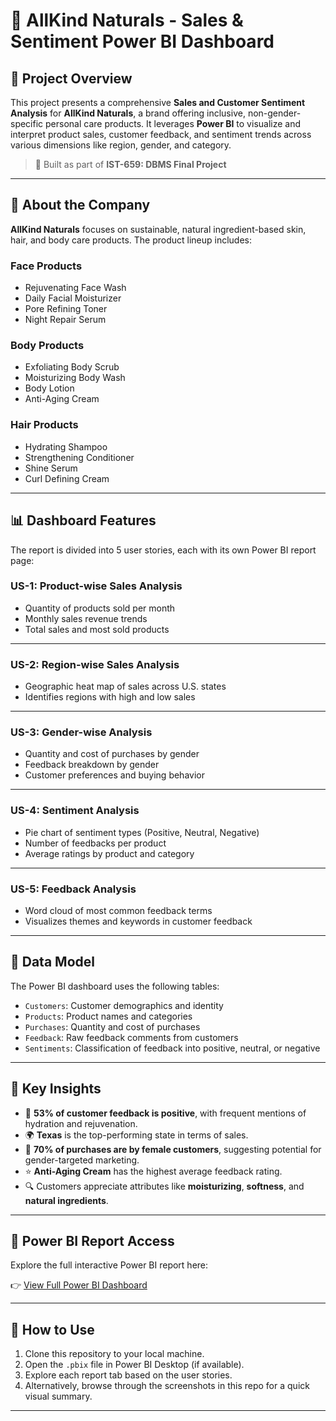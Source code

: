 # 🌿 AllKind Naturals - Sales & Sentiment Power BI Dashboard

## 📝 Project Overview

This project presents a comprehensive **Sales and Customer Sentiment Analysis** for **AllKind Naturals**, a brand offering inclusive, non-gender-specific personal care products. It leverages **Power BI** to visualize and interpret product sales, customer feedback, and sentiment trends across various dimensions like region, gender, and category.

> 🧠 Built as part of **IST-659: DBMS Final Project**

---

## 🏢 About the Company

**AllKind Naturals** focuses on sustainable, natural ingredient-based skin, hair, and body care products. The product lineup includes:

### Face Products
- Rejuvenating Face Wash
- Daily Facial Moisturizer
- Pore Refining Toner
- Night Repair Serum

### Body Products
- Exfoliating Body Scrub
- Moisturizing Body Wash
- Body Lotion
- Anti-Aging Cream

### Hair Products
- Hydrating Shampoo
- Strengthening Conditioner
- Shine Serum
- Curl Defining Cream

---

## 📊 Dashboard Features

The report is divided into 5 user stories, each with its own Power BI report page:

### US-1: Product-wise Sales Analysis
- Quantity of products sold per month
- Monthly sales revenue trends
- Total sales and most sold products
---

### US-2: Region-wise Sales Analysis
- Geographic heat map of sales across U.S. states
- Identifies regions with high and low sales
---

### US-3: Gender-wise Analysis
- Quantity and cost of purchases by gender
- Feedback breakdown by gender
- Customer preferences and buying behavior
---

### US-4: Sentiment Analysis
- Pie chart of sentiment types (Positive, Neutral, Negative)
- Number of feedbacks per product
- Average ratings by product and category
---

### US-5: Feedback Analysis
- Word cloud of most common feedback terms
- Visualizes themes and keywords in customer feedback
---

## 🧩 Data Model

The Power BI dashboard uses the following tables:

- `Customers`: Customer demographics and identity
- `Products`: Product names and categories
- `Purchases`: Quantity and cost of purchases
- `Feedback`: Raw feedback comments from customers
- `Sentiments`: Classification of feedback into positive, neutral, or negative

---

## 🧠 Key Insights

- 💬 **53% of customer feedback is positive**, with frequent mentions of hydration and rejuvenation.
- 🌍 **Texas** is the top-performing state in terms of sales.
- 👩 **70% of purchases are by female customers**, suggesting potential for gender-targeted marketing.
- ⭐ **Anti-Aging Cream** has the highest average feedback rating.
- 🔍 Customers appreciate attributes like **moisturizing**, **softness**, and **natural ingredients**.

---

## 🔗 Power BI Report Access

Explore the full interactive Power BI report here:

👉 [View Full Power BI Dashboard](https://app.powerbi.com/groups/me/reports/e593558b-a10a-4a47-aa3c-ba373ed0fe8c/ReportSection978d7f4b366d31ad8741?experience=power-bi)

---

## 🚀 How to Use

1. Clone this repository to your local machine.
2. Open the `.pbix` file in Power BI Desktop (if available).
3. Explore each report tab based on the user stories.
4. Alternatively, browse through the screenshots in this repo for a quick visual summary.

---
